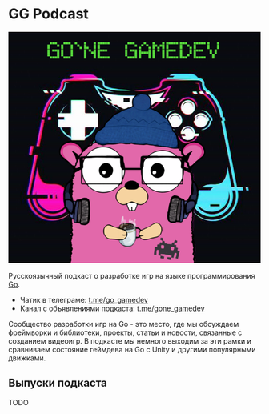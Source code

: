 # GG Podcast

![logo](logo.png)

Русскоязычный подкаст о разработке игр на языке программирования [Go](https://go.dev/).

* Чатик в телеграме: [t.me/go_gamedev](https://t.me/go_gamedev)
* Канал с объявлениями подкаста: [t.me/gone_gamedev](https://t.me/gone_gamedev)

Сообщество разработки игр на Go - это место, где мы обсуждаем фреймворки и библиотеки, проекты, статьи и новости, связанные с созданием видеоигр. В подкасте мы немного выходим за эти рамки и сравниваем состояние геймдева на Go с Unity и другими популярными движками. 

## Выпуски подкаста

TODO

